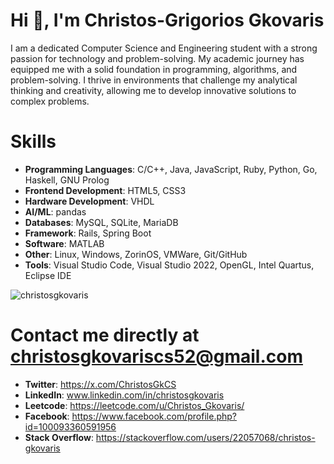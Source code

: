 # Hi 👋, I'm Christos-Grigorios Gkovaris

I am a dedicated Computer Science and Engineering student with a strong passion for technology and problem-solving. My academic journey has equipped me with a solid foundation in programming, algorithms, and problem-solving. I thrive in environments that challenge my analytical thinking and creativity, allowing me to develop innovative solutions to complex problems.


# Skills
- **Programming Languages**: C/C++, Java, JavaScript, Ruby, Python, Go, Haskell, GNU Prolog
- **Frontend Development**: HTML5, CSS3
- **Hardware Development**: VHDL
- **AI/ML**: pandas
- **Databases**: MySQL, SQLite, MariaDB
- **Framework**: Rails, Spring Boot
- **Software**: MATLAB
- **Other**: Linux, Windows, ZorinOS, VMWare, Git/GitHub
- **Tools**: Visual Studio Code, Visual Studio 2022, OpenGL, Intel Quartus, Eclipse IDE

<p><img align="center" src="https://github-readme-stats.vercel.app/api/top-langs?username=christosgkovaris&show_icons=true&locale=en&layout=compact" alt="christosgkovaris" /></p>

# Contact me directly at christosgkovariscs52@gmail.com

- **Twitter**: https://x.com/ChristosGkCS
- **LinkedIn**: www.linkedin.com/in/christosgkovaris
- **Leetcode**: https://leetcode.com/u/Christos_Gkovaris/
- **Facebook**: https://www.facebook.com/profile.php?id=100093360591956
- **Stack Overflow**: https://stackoverflow.com/users/22057068/christos-gkovaris
